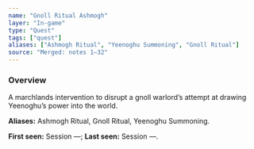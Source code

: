 ```yaml
---
name: "Gnoll Ritual Ashmogh"
layer: "In-game"
type: "Quest"
tags: ["quest"]
aliases: ["Ashmogh Ritual", "Yeenoghu Summoning", "Gnoll Ritual"]
source: "Merged: notes 1–32"
---
```

### Overview
A marchlands intervention to disrupt a gnoll warlord’s attempt at drawing Yeenoghu’s power into the world.

**Aliases:** Ashmogh Ritual, Gnoll Ritual, Yeenoghu Summoning.

**First seen:** Session —; **Last seen:** Session —.
